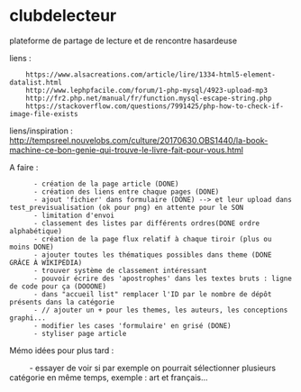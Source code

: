 # clubdelecteur
plateforme de partage de lecture et de rencontre hasardeuse 


liens : 

        https://www.alsacreations.com/article/lire/1334-html5-element-datalist.html
        http://www.lephpfacile.com/forum/1-php-mysql/4923-upload-mp3
        http://fr2.php.net/manual/fr/function.mysql-escape-string.php
        https://stackoverflow.com/questions/7991425/php-how-to-check-if-image-file-exists
        
liens/inspiration :
http://tempsreel.nouvelobs.com/culture/20170630.OBS1440/la-book-machine-ce-bon-genie-qui-trouve-le-livre-fait-pour-vous.html
        
A faire : 
       
          - création de la page article (DONE)
          - création des liens entre chaque pages (DONE)
          - ajout 'fichier' dans formulaire (DONE) --> et leur upload dans test_previsualisation (ok pour png) en attente pour le SON
          - limitation d'envoi 
          - classement des listes par différents ordres(DONE ordre alphabétique)
          - création de la page flux relatif à chaque tiroir (plus ou moins DONE)
          - ajouter toutes les thématiques possibles dans theme (DONE GRÂCE À WIKIPÉDIA)
          - trouver système de classement intéressant 
          - pouvoir écrire des 'apostrophes' dans les textes bruts : ligne de code pour ça (DOOONE)
          - dans "accueil list" remplacer l'ID par le nombre de dépôt présents dans la catégorie
          - // ajouter un + pour les themes, les auteurs, les conceptions graphi...
          - modifier les cases 'formulaire' en grisé (DONE)
          - styliser page article
            
          
          
          
Mémo idées pour plus tard :
          
        
          - essayer de voir si par exemple on pourrait sélectionner plusieurs catégorie en même temps, exemple :                         art et français...
